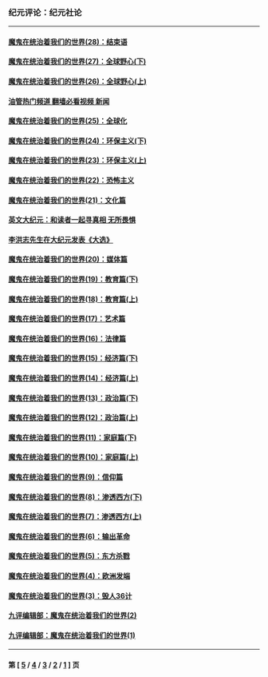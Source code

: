 ### 纪元评论：纪元社论
---
#### [魔鬼在统治着我们的世界(28)：结束语](../../pages/nsc422/n10936246.md?11220330) 
#### [魔鬼在统治着我们的世界(27)：全球野心(下)](../../pages/nsc422/n10928319.md?11220330) 
#### [魔鬼在统治着我们的世界(26)：全球野心(上)](../../pages/nsc422/n10900318.md?11220330) 
#### [油管热门频道 翻墙必看视频 新闻](ok?11220330)
#### [魔鬼在统治着我们的世界(25)：全球化](../../pages/nsc422/n10788205.md?11220330) 
#### [魔鬼在统治着我们的世界(24)：环保主义(下)](../../pages/nsc422/n10695307.md?11220330) 
#### [魔鬼在统治着我们的世界(23)：环保主义(上)](../../pages/nsc422/n10688613.md?11220330) 
#### [魔鬼在统治着我们的世界(22)：恐怖主义](../../pages/nsc422/n10614727.md?11220330) 
#### [魔鬼在统治着我们的世界(21)：文化篇](../../pages/nsc422/n10597706.md?11220330) 
#### [英文大纪元：和读者一起寻真相 无所畏惧](../../pages/nsc422/n12542027.md?11220330) 
#### [李洪志先生在大纪元发表《大选》](../../pages/nsc422/n12534746.md?11220330) 
#### [魔鬼在统治着我们的世界(20)：媒体篇](../../pages/nsc422/n10586579.md?11220330) 
#### [魔鬼在统治着我们的世界(19)：教育篇(下)](../../pages/nsc422/n10564808.md?11220330) 
#### [魔鬼在统治着我们的世界(18)：教育篇(上)](../../pages/nsc422/n10526970.md?11220330) 
#### [魔鬼在统治着我们的世界(17)：艺术篇](../../pages/nsc422/n10499093.md?11220330) 
#### [魔鬼在统治着我们的世界(16)：法律篇](../../pages/nsc422/n10485969.md?11220330) 
#### [魔鬼在统治着我们的世界(15)：经济篇(下)](../../pages/nsc422/n10469975.md?11220330) 
#### [魔鬼在统治着我们的世界(14)：经济篇(上)](../../pages/nsc422/n10457370.md?11220330) 
#### [魔鬼在统治着我们的世界(13)：政治篇(下)](../../pages/nsc422/n10448270.md?11220330) 
#### [魔鬼在统治着我们的世界(12)：政治篇(上)](../../pages/nsc422/n10444576.md?11220330) 
#### [魔鬼在统治着我们的世界(11)：家庭篇(下)](../../pages/nsc422/n10440961.md?11220330) 
#### [魔鬼在统治着我们的世界(10)：家庭篇(上)](../../pages/nsc422/n10435448.md?11220330) 
#### [魔鬼在统治着我们的世界(9)：信仰篇](../../pages/nsc422/n10432159.md?11220330) 
#### [魔鬼在统治着我们的世界(8)：渗透西方(下)](../../pages/nsc422/n10429603.md?11220330) 
#### [魔鬼在统治着我们的世界(7)：渗透西方(上)](../../pages/nsc422/n10426013.md?11220330) 
#### [魔鬼在统治着我们的世界(6)：输出革命](../../pages/nsc422/n10421536.md?11220330) 
#### [魔鬼在统治着我们的世界(5)：东方杀戮](../../pages/nsc422/n10417707.md?11220330) 
#### [魔鬼在统治着我们的世界(4)：欧洲发端](../../pages/nsc422/n10414890.md?11220330) 
#### [魔鬼在统治着我们的世界(3)：毁人36计](../../pages/nsc422/n10411583.md?11220330) 
#### [九评编辑部：魔鬼在统治着我们的世界(2)](../../pages/nsc422/n10410036.md?11220330) 
#### [九评编辑部：魔鬼在统治着我们的世界(1)](../../pages/nsc422/n10406825.md?11220330) 

---
#### 第 [ [5](./5.md?11220330) / [4](./4.md?11220330) / [3](./3.md?11220330) / [2](./2.md?11220330) / [1](./1.md?11220330) ] 页
